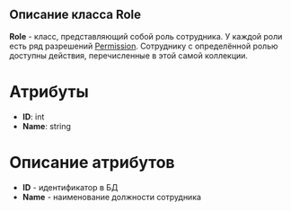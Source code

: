 ## Описание класса Role
**Role** - класс, представляющий собой роль сотрудника. У каждой роли есть ряд разрешений [Permission](https://github.com/dedneded/UML-Diargam/blob/main/Information/Permission.md). Сотруднику с определённой ролью доступны действия, перечисленные в этой самой коллекции.
# Атрибуты
- **ID**: int
- **Name**: string
# Описание атрибутов
- **ID** - идентификатор в БД
- **Name** - наименование должности сотрудника
